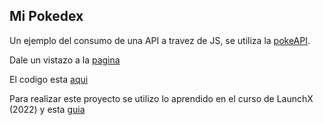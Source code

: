 ## Mi Pokedex

Un ejemplo del consumo de una API a travez de JS, se utiliza la [pokeAPI](https://pokeapi.co/).

Dale un vistazo a la [pagina](https://isaaclc98.github.io/MiPokedex/)

El codigo esta [aqui](https://github.com/isaaclc98/EvidenciasMisionFrontEnd/tree/main/MiPokedex)

Para realizar este proyecto se utilizo lo aprendido en el curso de LaunchX (2022) y esta [guia](https://leonidasesteban.com/pokedex#listas)